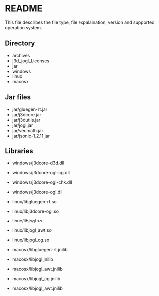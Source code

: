 # README

This file describes the file type, file expalaination, version and supported operation system.

## Directory

 * archives
 * j3d_jogl_Licenses
 * jar
 * windows
 * linux
 * macosx

## Jar files
 * jar/gluegen-rt.jar
 * jar/j3dcore.jar
 * jar/j3dutils.jar
 * jar/jogl.jar
 * jar/vecmath.jar
 * jar/jsonic-1.2.11.jar

## Libraries
 * windows/j3dcore-d3d.dll
 * windows/j3dcore-ogl-cg.dll
 * windows/j3dcore-ogl-chk.dll
 * windows/j3dcore-ogl.dll

 * linux/libgluegen-rt.so
 * linux/libj3dcore-ogl.so
 * linux/libjogl.so
 * linux/libjogl_awt.so
 * linux/libjogl_cg.so

 * macosx/libgluegen-rt.jnilib
 * macosx/libjogl.jnilib
 * macosx/libjogl_awt.jnilib
 * macosx/libjogl_cg.jnilib
 * macosx/libjogl_awt.jnilib
